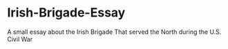 # Irish-Brigade-Essay
A small essay about the Irish Brigade That served the North during the U.S. Civil War
